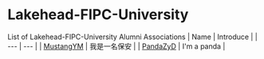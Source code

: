 # Lakehead-FIPC-University
List of Lakehead-FIPC-University Alumni Associations
| Name | Introduce |
| --- | --- |
| [MustangYM](https://github.com/MustangYM) | 我是一名保安 |
| [PandaZyD](https://github.com/PandaZyD) | I'm a panda |
